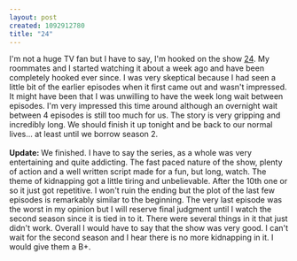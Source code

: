 ```yaml
--- 
layout: post
created: 1092912780
title: "24"
---
```

I'm not a huge TV fan but I have to say, I'm hooked on the show <a href="http://imdb.com/title/tt0285331/">24</a>.  My roommates and I started watching it about a week ago and have been completely hooked ever since.  I was very skeptical because I had seen a little bit of the earlier episodes when it first came out and wasn't impressed.  It might have been that I was unwilling to have the week long wait between episodes.  I'm very impressed this time around although an overnight wait between 4 episodes is still too much for us.  The story is very gripping and incredibly long.  We should finish it up tonight and be back to our normal lives... at least until we borrow season 2.
<br />
<br /><b>Update: </b> We finished.  I have to say the series, as a whole was very entertaining and quite addicting.  The fast paced nature of the show, plenty of action and a well written script made for a fun, but long, watch.  The theme of kidnapping got a little tiring and unbelievable.  After the 10th one or so it just got repetitive.  I won't ruin the ending but the plot of the last few episodes is remarkably similar to the beginning.  The very last episode was the worst in my opinion but I will reserve final judgment until I watch the second season since it is tied in to it.  There were several things in it that just didn't work.  Overall I would have to say that the show was very good.  I can't wait for the second season and I hear there is no more kidnapping in it.  I would give them a B+.
